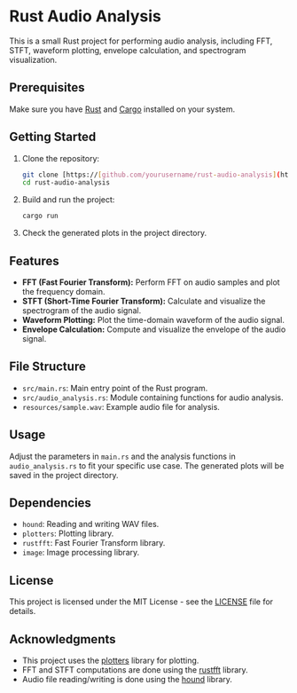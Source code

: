 
# Rust Audio Analysis

This is a small Rust project for performing audio analysis, including FFT, STFT, waveform plotting, envelope calculation, and spectrogram visualization.

## Prerequisites

Make sure you have [Rust](https://www.rust-lang.org/tools/install) and [Cargo](https://doc.rust-lang.org/cargo/getting-started/installation.html) installed on your system.

## Getting Started

1. Clone the repository:

   ```bash
   git clone [https://[github.com/yourusername/rust-audio-analysis](https://github.com/4mg1n3/ProjetS4).git](https://github.com/4mg1n3/ProjetS4.git)
   cd rust-audio-analysis
   ```

2. Build and run the project:

   ```bash
   cargo run
   ```

3. Check the generated plots in the project directory.

## Features

- **FFT (Fast Fourier Transform):** Perform FFT on audio samples and plot the frequency domain.
- **STFT (Short-Time Fourier Transform):** Calculate and visualize the spectrogram of the audio signal.
- **Waveform Plotting:** Plot the time-domain waveform of the audio signal.
- **Envelope Calculation:** Compute and visualize the envelope of the audio signal.

## File Structure

- `src/main.rs`: Main entry point of the Rust program.
- `src/audio_analysis.rs`: Module containing functions for audio analysis.
- `resources/sample.wav`: Example audio file for analysis.

## Usage

Adjust the parameters in `main.rs` and the analysis functions in `audio_analysis.rs` to fit your specific use case. The generated plots will be saved in the project directory.

## Dependencies

- `hound`: Reading and writing WAV files.
- `plotters`: Plotting library.
- `rustfft`: Fast Fourier Transform library.
- `image`: Image processing library.

## License

This project is licensed under the MIT License - see the [LICENSE](LICENSE) file for details.

## Acknowledgments

- This project uses the [plotters](https://github.com/38/plotters) library for plotting.
- FFT and STFT computations are done using the [rustfft](https://github.com/awelkie/rustfft) library.
- Audio file reading/writing is done using the [hound](https://github.com/ruuda/hound) library.

